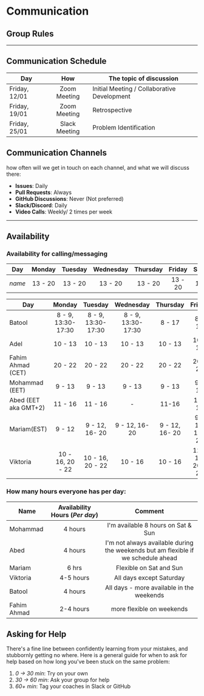 <!--
    this template is for inspiration, feel free to change it however you like!

    Careful! be sure to protect your privacy when filling out this document
        everything you write here will be public
        so share only what you are comfortable sharing online
        you can share the rest in confidence with you group by another channel
-->

# Communication

## Group Rules

<!-- any general rules you'd like to set for your group? -->

---

## Communication Schedule

| Day | How | The topic of discussion |
| --- | :-: | ----------------------- |
|   Friday, 12/01  |   Zoom Meeting  |         Initial Meeting / Collaborative Development               |
|   Friday, 19/01  |   Zoom Meeting  |         Retrospective              |
|   Friday, 25/01  |   Slack Meeting  |        Problem Identification               |

## Communication Channels

how often will we get in touch on each channel, and what we will discuss there:

- **Issues**: Daily
- **Pull Requests**: Always
- **GitHub Discussions**: Never (Not preferred)
- **Slack/Discord**: Daily
- **Video Calls**: Weekly/ 2 times per week

---

## Availability

### Availability for calling/messaging

| Day    | Monday  | Tuesday | Wednesday | Thursday | Friday  | Saturday | Sunday  |
| ------ | :-----: | :-----: | :-------: | :------: | :-----: | :------: | :-----: |
| _name_ | 13 - 20 | 13 - 20 |  13 - 20  | 13 - 20  | 13 - 20 | 13 - 20  | 13 - 20 |


| Day    |       Monday       |       Tuesday      |      Wednesday      | Thursday | Friday  | Saturday | Sunday  |
| -------| :-----------------:| :-----------------:| :-----------------: | :------: | :-----: | :------: | :-----: |
| Batool | 8 - 9, 13:30-17:30 | 8 - 9, 13:30-17:30 | 8 - 9, 13:30-17:30  |  8 - 17  |  8 - 17 | 12 - 20  | 12 - 20 |
| Adel | 10 - 13 | 10 - 13 | 10 - 13 | 10 - 13  | 10 - 14 | 10 - 13  | 10 - 13 |
| Fahim Ahmad (CET)| 20 - 22 | 20 - 22 | 20 - 22 | 20 - 22  | 20 - 22 | 18 - 22 | 08 - 10, 18 - 22 |
| Mohammad (EET) | 9 - 13  | 9 - 13 | 9 - 13  | 9 - 13 | 9 - 13 | 11 - 19 |  11 - 19 |
| Abed (EET aka GMT+2) | 11 - 16  | 11 - 16 | - | 11-16 | 11-16 | - |  flexible |
| Mariam(EST) | 9 - 12   | 9 - 12, 16- 20 | 9 - 12, 16- 20  |9 - 12, 16- 20 | 9 - 12, 16- 20 | FLEXIBLE | FLEXIBLE|
| Viktoria | 10 - 16, 20 - 22 | 10 - 16, 20 - 22 | 10 - 16 | 10 - 16 | 12 - 18, 20 - 22 | - | flexible |

### How many hours everyone has per day:

| Name | Availability Hours (_Per day_) | Comment |
| -------| :-----------------:| :-----------------:|
| Mohammad | 4 hours | I'm available 8 hours on Sat & Sun |
| Abed | 4 hours | I'm not always available during the weekends but am flexible if we schedule ahead |
| Mariam | 6 hrs| Flexible on Sat and Sun|
| Viktoria | 4-5 hours | All days except Saturday |
| Batool  |  4 hours |  All days - more available in the weekends |
| Fahim Ahmad | 2-4 hours | more flexible on weekends

## Asking for Help

There's a fine line between confidently learning from your mistakes, and
stubbornly getting no where. Here is a general guide for when to ask for help
based on how long you've been stuck on the same problem:

1. _0 -> 30 min_: Try on your own
2. _30 -> 60 min_: Ask your group for help
3. _60+ min_: Tag your coaches in Slack or GitHub
